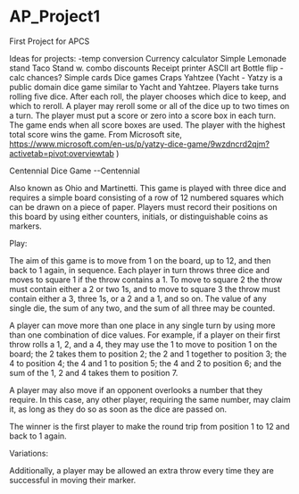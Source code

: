 # AP_Project1
First Project for APCS

Ideas for projects:
-temp conversion
Currency calculator
Simple Lemonade stand
Taco Stand w. combo discounts
Receipt printer
ASCII art
Bottle flip - calc chances?
Simple cards
Dice games
Craps
Yahtzee (Yacht - Yatzy is a public domain dice
 game similar to Yacht and Yahtzee. Players take
 turns rolling five dice. After each roll,
 the player chooses which dice to keep,
 and which to reroll. A player may reroll 
some or all of the dice up to two times on a turn. 
The player must put a score or zero into a 
score box in each turn. The game ends when all 
score boxes are used. The player with the highest
 total score wins the game. From Microsoft site, 
https://www.microsoft.com/en-us/p/yatzy-dice-game/9wzdncrd2qjm?activetab=pivot:overviewtab )

Centennial Dice Game --Centennial

Also known as Ohio and Martinetti.  This game is played with three dice and requires a simple board consisting of a row of 12 numbered squares which can be drawn on a piece of paper.  Players must record their positions on this board by using either counters, initials, or distinguishable coins as markers.

      

Play:

The aim of this game is to move from 1 on the board, up to 12, and then back to 1 again, in sequence.  Each player in turn throws three dice and moves to square 1 if the throw contains a 1.  To move to square 2 the throw must contain either a 2 or two 1s, and to move to square 3 the throw must contain either a 3, three 1s, or a 2 and a 1, and so on.  The value of any single die, the sum of any two, and the sum of all three may be counted.

A player can move more than one place in any single turn by using more than one combination of dice values.  For example, if a player on their first throw rolls a 1, 2, and a 4, they may use the 1 to move to position 1 on the board; the 2 takes them to position 2; the 2 and 1 together to position 3; the 4 to position 4; the 4 and 1 to position 5; the 4 and 2 to position 6; and the sum of the 1, 2 and 4 takes them to position 7.

A player may also move if an opponent overlooks a number that they require.  In this case, any other player, requiring the same number, may claim it, as long as they do so as soon as the dice are passed on.

The winner is the first player to make the round trip from position 1 to 12 and back to 1 again.

Variations:

Additionally, a player may be allowed an extra throw every time they are successful in moving their marker.
